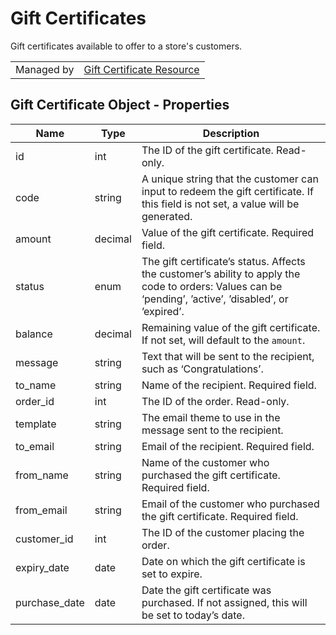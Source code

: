 # Gift Certificates

Gift certificates available to offer to a store's customers.

|||
|---|---|
| Managed by | [Gift Certificate Resource](/api/stores/v2/gift_certificate)|

## Gift Certificate Object - Properties

| Name | Type | Description |
|---|---|---|
| id | int | The ID of the gift certificate. Read-only. |
| code | string | A unique string that the customer can input to redeem the gift certificate. If this field is not set, a value will be generated. | 
| amount | decimal | Value of the gift certificate. Required field. |
| status | enum | The gift certificate’s status. Affects the customer’s ability to apply the code to orders: Values can be ‘pending’, ’active’, ’disabled’, or ’expired’. |
| balance | decimal | Remaining value of the gift certificate. If not set, will default to the `amount`. |
| message | string | Text that will be sent to the recipient, such as ‘Congratulations’. |
| to_name | string | Name of the recipient. Required field. |
| order_id | int | The ID of the order. Read-only. |
| template | string | The email theme to use in the message sent to the recipient. |
| to_email | string | Email of the recipient. Required field. |
| from_name | string | Name of the customer who purchased the gift certificate. Required field. |
| from_email | string | Email of the customer who purchased the gift certificate. Required field. |
| customer_id | int | The ID of the customer placing the order. |
| expiry_date | date | Date on which the gift certificate is set to expire. |
| purchase_date | date | Date the gift certificate was purchased. If not assigned, this will be set to today’s date. |
